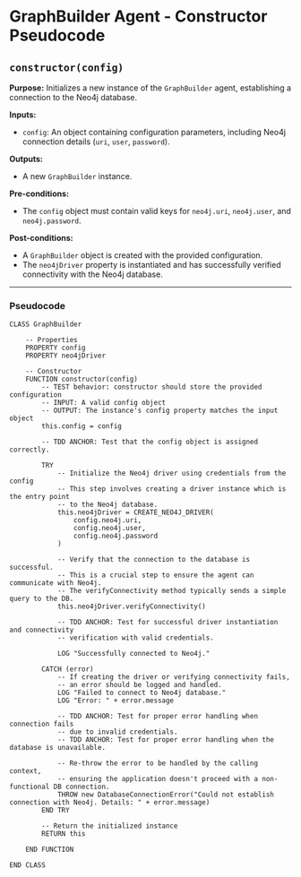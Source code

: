 # GraphBuilder Agent - Constructor Pseudocode

## `constructor(config)`

**Purpose:** Initializes a new instance of the `GraphBuilder` agent, establishing a connection to the Neo4j database.

**Inputs:**
-   `config`: An object containing configuration parameters, including Neo4j connection details (`uri`, `user`, `password`).

**Outputs:**
-   A new `GraphBuilder` instance.

**Pre-conditions:**
-   The `config` object must contain valid keys for `neo4j.uri`, `neo4j.user`, and `neo4j.password`.

**Post-conditions:**
-   A `GraphBuilder` object is created with the provided configuration.
-   The `neo4jDriver` property is instantiated and has successfully verified connectivity with the Neo4j database.

---

### Pseudocode

```pseudocode
CLASS GraphBuilder

    -- Properties
    PROPERTY config
    PROPERTY neo4jDriver

    -- Constructor
    FUNCTION constructor(config)
        -- TEST behavior: constructor should store the provided configuration
        -- INPUT: A valid config object
        -- OUTPUT: The instance's config property matches the input object
        this.config = config

        -- TDD ANCHOR: Test that the config object is assigned correctly.

        TRY
            -- Initialize the Neo4j driver using credentials from the config
            -- This step involves creating a driver instance which is the entry point
            -- to the Neo4j database.
            this.neo4jDriver = CREATE_NEO4J_DRIVER(
                config.neo4j.uri,
                config.neo4j.user,
                config.neo4j.password
            )

            -- Verify that the connection to the database is successful.
            -- This is a crucial step to ensure the agent can communicate with Neo4j.
            -- The verifyConnectivity method typically sends a simple query to the DB.
            this.neo4jDriver.verifyConnectivity()

            -- TDD ANCHOR: Test for successful driver instantiation and connectivity
            -- verification with valid credentials.

            LOG "Successfully connected to Neo4j."

        CATCH (error)
            -- If creating the driver or verifying connectivity fails,
            -- an error should be logged and handled.
            LOG "Failed to connect to Neo4j database."
            LOG "Error: " + error.message

            -- TDD ANCHOR: Test for proper error handling when connection fails
            -- due to invalid credentials.
            -- TDD ANCHOR: Test for proper error handling when the database is unavailable.

            -- Re-throw the error to be handled by the calling context,
            -- ensuring the application doesn't proceed with a non-functional DB connection.
            THROW new DatabaseConnectionError("Could not establish connection with Neo4j. Details: " + error.message)
        END TRY

        -- Return the initialized instance
        RETURN this

    END FUNCTION

END CLASS